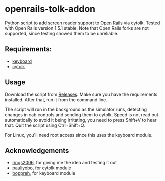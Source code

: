 # openrails-tolk-addon
Python script to add screen reader support to [Open Rails](https://www.openrails.org/) via cytolk.
Tested with Open Rails version 1.5.1 stable.
Note that Open Rails forks are not supported, since testing showed them to be unreliable. 

## Requirements:
- [keyboard](https://pypi.org/project/keyboard/)
- [cytolk](https://pypi.org/project/cytolk/0.1.6/)

## Usage
Download the script from [Releases](https://github.com/exocetfalling/openrails-tolk-addon/releases).
Make sure you have the requirements installed.
After that, run it from the command line.

The script will run in the background as the simulator runs, detecting changes in cab controls and sending them to cytolk.
Speed is not read out automatically to avoid it being irritating, you need to press Shift+V to hear that.
Quit the script using Ctrl+Shift+Q.

For Linux, you'll need root access since this uses the keyboard module.

## Acknowledgements
- [rings2006](https://github.com/rings2006), for giving me the idea and testing it out
- [pauliyobo](https://github.com/pauliyobo), for cytolk module
- [boppreh](https://github.com/boppreh), for keyboard module